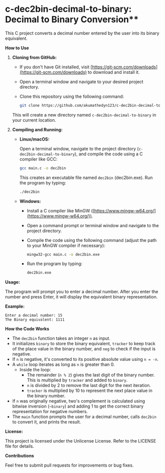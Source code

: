 # c-dec2bin-decimal-to-binary: Decimal to Binary Conversion**

This C project converts a decimal number entered by the user into its binary equivalent.

**How to Use**

1. **Cloning from GitHub:**

   - If you don't have Git installed, visit [https://git-scm.com/downloads](https://git-scm.com/downloads) to download and install it.
   - Open a terminal window and navigate to your desired project directory.
   - Clone this repository using the following command:

     ```bash
     git clone https://github.com/akumathedyn123/c-dec2bin-decimal-to-binary.git
     ```

   This will create a new directory named `c-dec2bin-decimal-to-binary` in your current location.

2. **Compiling and Running:**

   - **Linux/macOS:**

     Open a terminal window, navigate to the project directory (`c-dec2bin-decimal-to-binary`), and compile the code using a C compiler like GCC:

     ```bash
     gcc main.c -o dec2bin
     ```

     This creates an executable file named `dec2bin` (dec2bin.exe). Run the program by typing:

     ```bash
     ./dec2bin
     ```

   - **Windows:**

     - Install a C compiler like MinGW ([https://www.mingw-w64.org/](https://www.mingw-w64.org/)).
     - Open a command prompt or terminal window and navigate to the project directory.
     - Compile the code using the following command (adjust the path to your MinGW compiler if necessary):

       ```bash
       mingw32-gcc main.c -o dec2bin.exe
       ```

     - Run the program by typing:

       ```bash
       dec2bin.exe
       ```

**Usage:**

The program will prompt you to enter a decimal number. After you enter the number and press Enter, it will display the equivalent binary representation.

**Example:**

```
Enter a decimal number: 15
The Binary equivalent: 1111
```

**How the Code Works**

- The `dec2bin` function takes an integer `n` as input.
- It initializes `binary` to store the binary equivalent, `tracker` to keep track of the place value in the binary number, and `neg` to check if the input is negative.
- If `n` is negative, it's converted to its positive absolute value using `n = -n`.
- A `while` loop iterates as long as `n` is greater than 0.
  - Inside the loop:
    - The remainder (`n % 2`) gives the last digit of the binary number. This is multiplied by `tracker` and added to `binary`.
    - `n` is divided by 2 to remove the last digit for the next iteration.
    - `tracker` is multiplied by 10 to represent the next place value in the binary number.
- If `n` was originally negative, two's complement is calculated using bitwise inversion (`~binary`) and adding 1 to get the correct binary representation for negative numbers.
- The `main` function prompts the user for a decimal number, calls `dec2bin` to convert it, and prints the result.

**License:**

This project is licensed under the Unlicense License. Refer to the LICENSE file for details.

**Contributions**

Feel free to submit pull requests for improvements or bug fixes.
